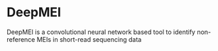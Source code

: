 # DeepMEI
DeepMEI is a convolutional neural network based tool to identify non-reference MEIs in short-read sequencing data
